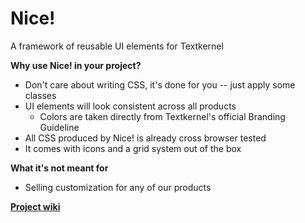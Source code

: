 # Nice!

A framework of reusable UI elements for Textkernel

__Why use Nice! in your project?__
* Don't care about writing CSS, it's done for you -- just apply some classes
* UI elements will look consistent across all products
  * Colors are taken directly from Textkernel's official Branding Guideline
* All CSS produced by Nice! is already cross browser tested
* It comes with icons and a grid system out of the box

__What it's not meant for__
* Selling customization for any of our products

[__Project wiki__](http://tkgit-01.textkernel.local/bernardini/nice/wikis/home)